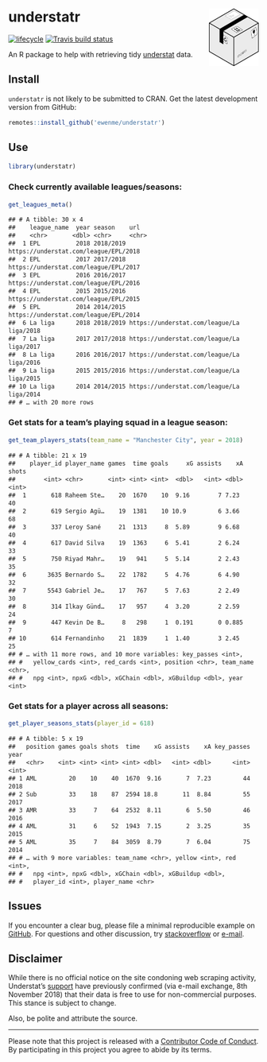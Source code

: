 
# understatr <img alt="understatr Logo" title="discogger" align="right" src="man/figures/understatr_logo.png" width="100" style="float:right;width:100px;"/>

[![lifecycle](https://img.shields.io/badge/lifecycle-experimental-orange.svg)](https://www.tidyverse.org/lifecycle/#experimental)
[![Travis build
status](https://travis-ci.org/ewenme/understatr.svg?branch=master)](https://travis-ci.org/ewenme/understatr)

An R package to help with retrieving tidy
[understat](https://understat.com/) data.

## Install

`understatr` is not likely to be submitted to CRAN. Get the latest
development version from GitHub:

``` r
remotes::install_github('ewenme/understatr')
```

## Use

``` r
library(understatr)
```

### Check currently available leagues/seasons:

``` r
get_leagues_meta()
```

    ## # A tibble: 30 x 4
    ##    league_name  year season    url                                      
    ##    <chr>       <dbl> <chr>     <chr>                                    
    ##  1 EPL          2018 2018/2019 https://understat.com/league/EPL/2018    
    ##  2 EPL          2017 2017/2018 https://understat.com/league/EPL/2017    
    ##  3 EPL          2016 2016/2017 https://understat.com/league/EPL/2016    
    ##  4 EPL          2015 2015/2016 https://understat.com/league/EPL/2015    
    ##  5 EPL          2014 2014/2015 https://understat.com/league/EPL/2014    
    ##  6 La liga      2018 2018/2019 https://understat.com/league/La liga/2018
    ##  7 La liga      2017 2017/2018 https://understat.com/league/La liga/2017
    ##  8 La liga      2016 2016/2017 https://understat.com/league/La liga/2016
    ##  9 La liga      2015 2015/2016 https://understat.com/league/La liga/2015
    ## 10 La liga      2014 2014/2015 https://understat.com/league/La liga/2014
    ## # … with 20 more rows

### Get stats for a team’s playing squad in a league season:

``` r
get_team_players_stats(team_name = "Manchester City", year = 2018)
```

    ## # A tibble: 21 x 19
    ##    player_id player_name games  time goals     xG assists    xA shots
    ##        <int> <chr>       <int> <int> <int>  <dbl>   <int> <dbl> <int>
    ##  1       618 Raheem Ste…    20  1670    10  9.16        7 7.23     40
    ##  2       619 Sergio Agü…    19  1381    10 10.9         6 3.66     68
    ##  3       337 Leroy Sané     21  1313     8  5.89        9 6.68     40
    ##  4       617 David Silva    19  1363     6  5.41        2 6.24     33
    ##  5       750 Riyad Mahr…    19   941     5  5.14        2 2.43     35
    ##  6      3635 Bernardo S…    22  1782     5  4.76        6 4.90     32
    ##  7      5543 Gabriel Je…    17   767     5  7.63        2 2.49     30
    ##  8       314 Ilkay Günd…    17   957     4  3.20        2 2.59     24
    ##  9       447 Kevin De B…     8   298     1  0.191       0 0.885     7
    ## 10       614 Fernandinho    21  1839     1  1.40        3 2.45     25
    ## # … with 11 more rows, and 10 more variables: key_passes <int>,
    ## #   yellow_cards <int>, red_cards <int>, position <chr>, team_name <chr>,
    ## #   npg <int>, npxG <dbl>, xGChain <dbl>, xGBuildup <dbl>, year <int>

### Get stats for a player across all seasons:

``` r
get_player_seasons_stats(player_id = 618)
```

    ## # A tibble: 5 x 19
    ##   position games goals shots  time    xG assists    xA key_passes  year
    ##   <chr>    <int> <int> <int> <int> <dbl>   <int> <dbl>      <int> <int>
    ## 1 AML         20    10    40  1670  9.16       7  7.23         44  2018
    ## 2 Sub         33    18    87  2594 18.8       11  8.84         55  2017
    ## 3 AMR         33     7    64  2532  8.11       6  5.50         46  2016
    ## 4 AML         31     6    52  1943  7.15       2  3.25         35  2015
    ## 5 AML         35     7    84  3059  8.79       7  6.04         75  2014
    ## # … with 9 more variables: team_name <chr>, yellow <int>, red <int>,
    ## #   npg <int>, npxG <dbl>, xGChain <dbl>, xGBuildup <dbl>,
    ## #   player_id <int>, player_name <chr>

## Issues

If you encounter a clear bug, please file a minimal reproducible example
on [GitHub](https://github.com/ewenme/understatr/issues). For questions
and other discussion, try [stackoverflow](https://stackoverflow.com/) or
[e-mail](ewenhenderson@gmail.com).

## Disclaimer

While there is no official notice on the site condoning web scraping
activity, Understat’s [support](support@understat.com) have previously
confirmed (via e-mail exchange, 8th November 2018) that their data is
free to use for non-commercial purposes. This stance is subject to
change.

Also, be polite and attribute the source.

-----

Please note that this project is released with a [Contributor Code of
Conduct](CODE_OF_CONDUCT.md). By participating in this project you agree
to abide by its terms.
